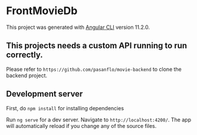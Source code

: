 # FrontMovieDb

This project was generated with [Angular CLI](https://github.com/angular/angular-cli) version 11.2.0.

## This projects needs a custom API running to run correctly.

Please refer to `https://github.com/pasanflo/movie-backend` to clone the backend project.


## Development server

First, do `npm install` for installing dependencies

Run `ng serve` for a dev server. Navigate to `http://localhost:4200/`. The app will automatically reload if you change any of the source files.
